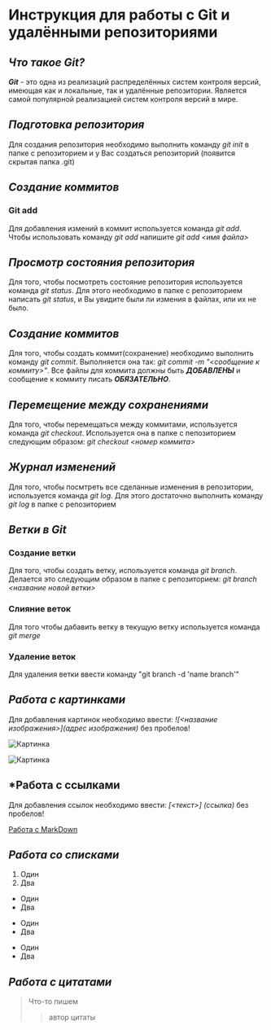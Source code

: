# Инструкция для работы с Git и удалёнными репозиториями

## ***Что такое Git?***

***Git*** - это одна из реализаций распределённых систем контроля версий, имеющая как и локальные, так и удалённые репозитории. Является самой популярной реализацией систем контроля версий в мире.

## ***Подготовка репозитория***

Для создания репозитория необходимо выполнить команду *git init*  в папке с репозиторием и у Вас создаться репозиторий (появится скрытая папка .git)

## ***Создание коммитов***

### **Git add**

Для добавления измений в коммит используется команда *git add*. Чтобы использовать команду *git add* напишите *git add <имя файла>*

## ***Просмотр состояния репозитория***

Для того, чтобы посмотреть состояние репозитория используется команда *git status*. Для этого необходимо в папке с репозиторием написать *git status*, и Вы увидите были ли измения в файлах, или их не было.

## ***Создание коммитов***

Для того, чтобы создать коммит(сохранение) необходимо выполнить команду *git commit*. Выполняется она так: *git commit -m "<сообщение к коммиту>"*. Все файлы для коммита должны быть ***ДОБАВЛЕНЫ*** и сообщение к коммиту писать ***ОБЯЗАТЕЛЬНО***.

## ***Перемещение между сохранениями***

Для того, чтобы перемещаться между коммитами, используется команда *git checkout*. Используется она в папке с пепозиторием следующим образом: *git checkout <номер коммита>*

## ***Журнал изменений***

Для того, чтобы посмтреть все сделанные изменения в репозитории, используется команда *git log*. Для этого достаточно выполнить команду *git log* в папке с репозиторием

## ***Ветки в Git***

### **Создание ветки**

Для того, чтобы создать ветку, используется команда *git branch*. Делается это следующим образом в папке с репозиторием: *git branch <название новой ветки>*

### **Слияние веток**

Для того чтобы дабавить ветку в текущую ветку используется команда *git merge <name branch>*

### **Удаление веток**
Для удаления ветки ввести команду "git branch -d 'name branch'"

## ***Работа с картинками***

Для добавления картинок необходимо ввести: *![<название изображения>](адрес изображения)* без пробелов!

![Картинка](https://www.mirf.ru/wp-content/uploads/2020/09/update_1___multi_sourced_4k__kimi_no_na_wa_by_assassinwarrior_dajydsn-fullview.jpg)

![Картинка](https://twinfinite.net/wp-content/uploads/2022/11/Chainsaw-Man-Anime-Opening-Makima-Viewing-Scene-Through-Fingers-Screenshot.jpg?fit=1200%2C675)

## ***Работа с ссылками**

Для добавления ссылок необходимо ввести: *[<текст>] (ссылка)* без пробелов!

[Работа с MarkDown](https://lifehacker.ru/chto-takoe-markdown/)

## ***Работа со списками***

1. Один
2. Два

* Один
* Два
+ Один
+ Два
- Один
- Два

## ***Работа с цитатами***

> Что-то пишем
>> автор цитаты